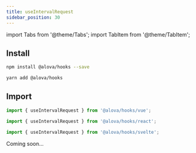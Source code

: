 ```yaml
---
title: useIntervalRequest
sidebar_position: 30
---
```


import Tabs from '@theme/Tabs';
import TabItem from '@theme/TabItem';

## Install

<Tabs groupId="framework">
<TabItem value="1" label="npm">

```bash
npm install @alova/hooks --save
```

</TabItem>
<TabItem value="2" label="yarn">

```bash
yarn add @alova/hooks
```

</TabItem>
</Tabs>

## Import

<Tabs groupId="framework">
<TabItem value="1" label="vue">

```javascript
import { useIntervalRequest } from '@alova/hooks/vue';
```

</TabItem>
<TabItem value="2" label="react">

```javascript
import { useIntervalRequest } from '@alova/hooks/react';
```

</TabItem>
<TabItem value="3" label="svelte">

```javascript
import { useIntervalRequest } from '@alova/hooks/svelte';
```

</TabItem>
</Tabs>

Coming soon...
